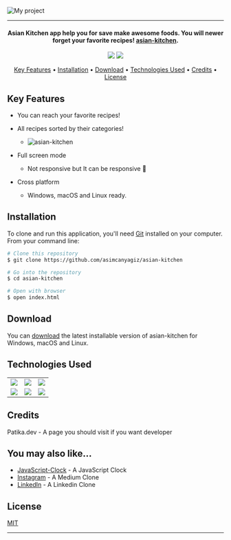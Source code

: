 ![My project](https://user-images.githubusercontent.com/89473605/178246337-7eb5aec5-fdc4-458e-8de7-d6f6095965ef.png)


<hr>
<h4 align="center">Asian Kitchen app help you for save make awesome foods. You will newer forget your favorite recipes! <a href="https://github.com/asimcanyagiz/asian-kitchen" target="_blank">asian-kitchen</a>.</h4>

<p align="center">
  <img src="https://img.shields.io/github/commit-activity/y/asimcanyagiz/asian-kitchen">
  <img src="https://img.shields.io/github/license/asimcanyagiz/asian-kitchen">
</p>

<p align="center">
  <a href="#key-features">Key Features</a> •
  <a href="#installation">Installation</a> •
  <a href="#download">Download</a> •
  <a href="#technologies-used">Technologies Used</a> •
  <a href="#credits">Credits</a> •
  <a href="#license">License</a>
</p>

## Key Features

* You can reach your favorite recipes!
* All recipes sorted by their categories!
  - ![asian-kitchen](https://user-images.githubusercontent.com/89473605/178245811-bc798a19-6adc-435b-a203-ab9592c1fbe4.gif)

* Full screen mode
  - Not responsive but It can be responsive 🌺
* Cross platform
  - Windows, macOS and Linux ready.

## Installation

To clone and run this application, you'll need [Git](https://git-scm.com) installed on your computer. From your command line:

```bash
# Clone this repository
$ git clone https://github.com/asimcanyagiz/asian-kitchen

# Go into the repository
$ cd asian-kitchen

# Open with browser
$ open index.html
```


## Download

You can [download](https://github.com/asimcanyagiz/asian-kitchen) the latest installable version of asian-kitchen for Windows, macOS and Linux.

## Technologies Used

<table style"float:right;">
  <tr>
    <td><img src="https://img.shields.io/badge/-JavaScript-black?style=flat&logo=javascript"/></td>
    <td><img src="https://img.shields.io/badge/-HTML5-E34F26?style=flat&logo=html5&logoColor=white"></td>
    <td><img src="https://img.shields.io/badge/-CSS3-1572B6?style=flat&logo=css3"/></td>
  </tr>
  <tr>
    <td><img src="https://img.shields.io/badge/-Bootstrap-563D7C?style=flat&logo=bootstrap"/></td>
    <td><img src="https://img.shields.io/badge/-Github-black?style=flat&logo=github"/></td>
    <td> <img src="https://img.shields.io/badge/-Git-black?style=flat&logo=git"/></td>
  </tr>
</table>

## Credits

Patika.dev - A page you should visit if you want developer

## You may also like...

- [JavaScript-Clock](https://github.com/asimcanyagiz/JavaScript-Clock) - A JavaScript Clock
- [Instagram](https://github.com/asimcanyagiz/linkedinclone) - A Medium Clone
- [LinkedIn](https://github.com/asimcanyagiz/linkedinclone) - A Linkedin Clone

## License

[MIT](https://choosealicense.com/licenses/mit)

---
